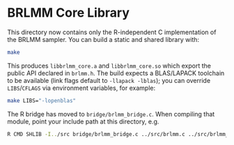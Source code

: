 # BRLMM Core Library

This directory now contains only the R-independent C implementation of the
BRLMM sampler.  You can build a static and shared library with:

```sh
make
```

This produces `libbrlmm_core.a` and `libbrlmm_core.so` which export the public
API declared in `brlmm.h`.  The build expects a BLAS/LAPACK toolchain to be
available (link flags default to `-llapack -lblas`); you can override
`LIBS`/`CFLAGS` via environment variables, for example:

```sh
make LIBS="-lopenblas"
```

The R bridge has moved to `bridge/brlmm_bridge.c`.  When compiling that module,
point your include path at this directory, e.g.

```sh
R CMD SHLIB -I../src bridge/brlmm_bridge.c ../src/brlmm.c ../src/brlmm_utils.c
```
